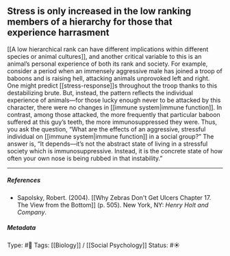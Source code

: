 ## Stress is only increased in the low ranking members of a hierarchy for those that experience harrasment  # 

[[A low hierarchical rank can have different implications within different species or animal cultures]], and another critical variable to this is an animal’s personal experience of both its rank and society. For example, consider a period when an immensely aggressive male has joined a troop of baboons and is raising hell, attacking animals unprovoked left and right. One might predict [[stress-response]]s throughout the troop thanks to this destabilizing brute. But, instead, the pattern reflects the individual experience of animals—for those lucky enough never to be attacked by this character, there were no changes in [[immune system|immune function]]. In contrast, among those attacked, the more frequently that particular baboon suffered at this guy’s teeth, the more immunosuppressed they were. Thus, you ask the question, “What are the effects of an aggressive, stressful individual on [[immune system|immune function]] in a social group?” The answer is, “It depends—it’s not the abstract state of living in a stressful society which is immunosuppressive. Instead, it is the concrete state of how often your own nose is being rubbed in that instability.”

___

##### References

- Sapolsky, Robert. (2004). [[Why Zebras Don't Get Ulcers Chapter 17. The View from the Bottom]] (p. 505). New York, NY: _Henry Holt and Company_.

##### Metadata

Type: #🔴 
Tags: [[Biology]] / [[Social Psychology]]
Status: #☀️ 